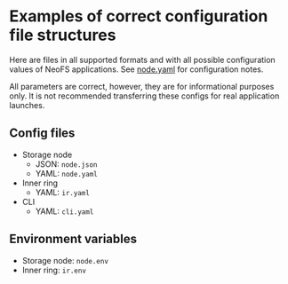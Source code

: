 # Examples of correct configuration file structures 

Here are files in all supported formats and with all possible configuration values
of NeoFS applications. See [node.yaml](node.yaml) for configuration notes.

All parameters are correct, however, they are for informational purposes only. 
It is not recommended transferring these configs for real application launches.

## Config files

- Storage node
  - JSON: `node.json`
  - YAML: `node.yaml`
- Inner ring
  - YAML: `ir.yaml`
- CLI
  - YAML: `cli.yaml`
  
## Environment variables

- Storage node: `node.env`
- Inner ring: `ir.env`